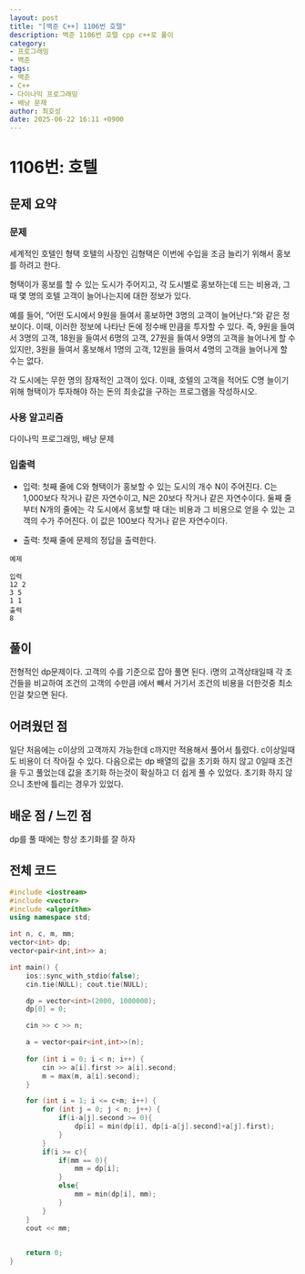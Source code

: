 ```yaml
---
layout: post
title: "[백준 C++] 1106번 호텔"
description: 백준 1106번 호텔 cpp c++로 풀이
category:
- 프로그래밍
- 백준
tags:
- 백준
- C++
- 다이나믹 프로그래밍
- 배낭 문제
author: 최호성
date: 2025-06-22 16:11 +0900
---
```

# 1106번: 호텔

## 문제 요약
### 문제
세계적인 호텔인 형택 호텔의 사장인 김형택은 이번에 수입을 조금 늘리기 위해서 홍보를 하려고 한다.

형택이가 홍보를 할 수 있는 도시가 주어지고, 각 도시별로 홍보하는데 드는 비용과, 그 때 몇 명의 호텔 고객이 늘어나는지에 대한 정보가 있다.

예를 들어, “어떤 도시에서 9원을 들여서 홍보하면 3명의 고객이 늘어난다.”와 같은 정보이다. 이때, 이러한 정보에 나타난 돈에 정수배 만큼을 투자할 수 있다. 즉, 9원을 들여서 3명의 고객, 18원을 들여서 6명의 고객, 27원을 들여서 9명의 고객을 늘어나게 할 수 있지만, 3원을 들여서 홍보해서 1명의 고객, 12원을 들여서 4명의 고객을 늘어나게 할 수는 없다.

각 도시에는 무한 명의 잠재적인 고객이 있다. 이때, 호텔의 고객을 적어도 C명 늘이기 위해 형택이가 투자해야 하는 돈의 최솟값을 구하는 프로그램을 작성하시오.

### 사용 알고리즘
다이나믹 프로그래밍, 배낭 문제

### 입출력
- 입력: 첫째 줄에 C와 형택이가 홍보할 수 있는 도시의 개수 N이 주어진다. C는 1,000보다 작거나 같은 자연수이고, N은 20보다 작거나 같은 자연수이다. 둘째 줄부터 N개의 줄에는 각 도시에서 홍보할 때 대는 비용과 그 비용으로 얻을 수 있는 고객의 수가 주어진다. 이 값은 100보다 작거나 같은 자연수이다.

- 출력: 첫째 줄에 문제의 정답을 출력한다.

```
예제

입력
12 2
3 5
1 1
출력
8
```


## 풀이
전형적인 dp문제이다. 고객의 수를 기준으로 잡아 풀면 된다. i명의 고객상태일때 각 조건들을 비교하여 조건의 고객의 수만큼 i에서 빼서 거기서 조건의 비용을 더한것중 최소인걸 찾으면 된다.

## 어려웠던 점
일단 처음에는 c이상의 고객까지 가능한데 c까지만 적용해서 풀어서 틀렸다. c이상일때도 비용이 더 작아질 수 있다. 다음으로는 dp 배열의 값을 초기화 하지 않고 0일때 조건을 두고 풀었는데 값을 초기화 하는것이 확실하고 더 쉽게 풀 수 있었다. 초기화 하지 않으니 초반에 틀리는 경우가 있었다.

## 배운 점 / 느낀 점
dp를 풀 때에는 항상 초기화를 잘 하자

## 전체 코드
```cpp
#include <iostream>
#include <vector>
#include <algorithm>
using namespace std;

int n, c, m, mm;
vector<int> dp;
vector<pair<int,int>> a;

int main() {
    ios::sync_with_stdio(false);
    cin.tie(NULL); cout.tie(NULL);

    dp = vector<int>(2000, 1000000);
    dp[0] = 0;

    cin >> c >> n;

    a = vector<pair<int,int>>(n);
    
    for (int i = 0; i < n; i++) {
        cin >> a[i].first >> a[i].second;
        m = max(m, a[i].second);
    }

    for (int i = 1; i <= c+m; i++) {
        for (int j = 0; j < n; j++) {
            if(i-a[j].second >= 0){
                dp[i] = min(dp[i], dp[i-a[j].second]+a[j].first);
            }
        }
        if(i >= c){
            if(mm == 0){
                mm = dp[i];
            }
            else{
                mm = min(dp[i], mm);
            }
        }
    }
    cout << mm;
    

    return 0;
}
```
